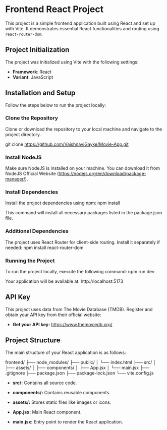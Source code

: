 # Frontend React Project

This project is a simple frontend application built using React and set up with Vite. It demonstrates essential React functionalities and routing using `react-router-dom`.

## Project Initialization

The project was initialized using Vite with the following settings:

- **Framework**: React
- **Variant**: JavaScript

## Installation and Setup

Follow the steps below to run the project locally:

### Clone the Repository

Clone or download the repository to your local machine and navigate to the project directory.

git clone https://github.com/VaishnaviGayke/Movie-App.git

### Install NodeJS
Make sure NodeJS is installed on your machine. You can download it from NodeJS Official Website (https://nodejs.org/en/download/package-manager/).

### Install Dependencies
Install the project dependencies using npm:
npm install

This command will install all necessary packages listed in the package.json file.

### Additional Dependencies
The project uses React Router for client-side routing. Install it separately if needed:
npm install react-router-dom

### Running the Project
To run the project locally, execute the following command:
npm run dev

Your application will be available at:
http://localhost:5173

## API Key
This project uses data from The Movie Database (TMDB). Register and obtain your API key from their official website:

- **Get your API key:** https://www.themoviedb.org/

## Project Structure
The main structure of your React application is as follows:

frontend/
├── node_modules/
├── public/
│   └── index.html
├── src/
│   ├── assets/
│   ├── components/
│   ├── App.jsx
│   └── main.jsx
├── .gitignore
├── package.json
├── package-lock.json
└── vite.config.js

- **src/:** Contains all source code.

- **components/:** Contains reusable components.

- **assets/:** Stores static files like images or icons.

- **App.jsx:** Main React component.

- **main.jsx:** Entry point to render the React application.

